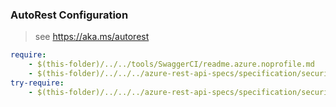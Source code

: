 ### AutoRest Configuration
> see https://aka.ms/autorest

``` yaml
require:
    - $(this-folder)/../../tools/SwaggerCI/readme.azure.noprofile.md
    - $(this-folder)/../../../azure-rest-api-specs/specification/securityandcompliance/resource-manager/readme.md
try-require:
    - $(this-folder)/../../../azure-rest-api-specs/specification/securityandcompliance/resource-manager/readme.powershell.md
```
